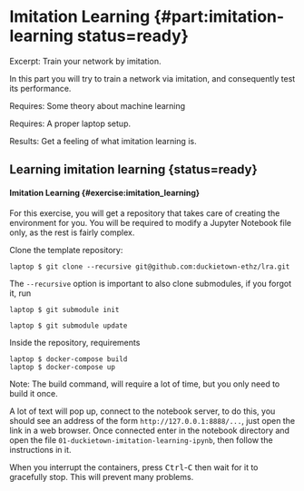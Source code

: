 # Imitation Learning {#part:imitation-learning status=ready}

Excerpt: Train your network by imitation.

In this part you will try to train a network via imitation, and consequently test its performance.

<div class='requirements' markdown='1'>

  Requires: Some theory about machine learning

  Requires: A proper laptop setup.

  Results: Get a feeling of what imitation learning is.

</div>


<minitoc/>



## Learning imitation learning {status=ready}

#### Imitation Learning {#exercise:imitation_learning}

For this exercise, you will get a repository that takes care of creating the environment for you.
You will be required to modify a Jupyter Notebook file only, as the rest is fairly complex.

Clone the template repository:

    laptop $ git clone --recursive git@github.com:duckietown-ethz/lra.git

The `--recursive` option is important to also clone submodules, if you forgot it, run

    laptop $ git submodule init

    laptop $ git submodule update

Inside the repository, requirements

    laptop $ docker-compose build
    laptop $ docker-compose up

Note: The build command, will require a lot of time, but you only need to build it once.

A lot of text will pop up, connect to the notebook server, to do this, you should see an address of the form `http://127.0.0.1:8888/...`, just open the link in a web browser. Once connected enter in the notebook directory and open the file `01-duckietown-imitation-learning-ipynb`, then follow the instructions in it.

When you interrupt the containers, press <kbd>Ctrl</kbd>-<kbd>C</kbd> then wait for it to gracefully stop. This will prevent many problems.
